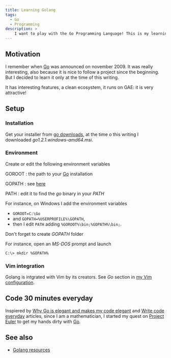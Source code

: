 ```yaml
---
title: Learning Golang
tags:
  - Go
  - Programming
description: >
    I want to play with the Go Programming Language! This is my learning path.
---
```


## Motivation

I remember when [Go][1] was announced on november 2009. It was really interesting, also because it is nice to follow a project since the beginning. But I decided to learn it only at the time of this writing.

It has interesting features, a clean ecosystem, it runs on GAE: it is very attractive!

## Setup

### Installation

Get your installer from [go downloads](http://code.google.com/p/go/downloads/list), at the time o this writing I downloaded *go1.2.1.windows-amd64.msi*.

### Environment

Create or edit the following environment variables

GOROOT
: the path to your [Go][1] installation

GOPATH
: see [here](http://golang.org/doc/code.html#GOPATH)

PATH
: edit it to find the *go* binary in your *PATH*

For instance, on Windows I add the environment variables 

* `GOROOT=C:\Go`
* and `GOPATH=%USERPROFILE%\GOPATH`, 
* then I edit  `PATH` adding  `%GOROOT%\bin;%GOPATH%\bin;`.

Don't forget to create *GOPATH* folder

For instance, open an *MS-DOS* prompt and launch

```
C:\> mkdir %GOPATH%
```

### Vim integration

Golang is intgrated with Vim by its creators. See *Go* section in [my Vim configuration](http://g14n.info/2013/07/my-vim-configuration#go).

## Code 30 minutes everyday

Inspiered by [Why Go is elegant and makes my code elegant](http://filippo.io/why-go-is-elegant-and-makes-my-code-elegant/) and [Write code everyday](http://ejohn.org/blog/write-code-every-day/) articles, since I am a mathematician, I started my quest on [Project Euler](https://projecteuler.net/) to get my hands dirty with [Go][1].

## See also

* [Golang resources](http://g14n.info/2014/04/golang-resources)

  [1]: http://golang.org/

